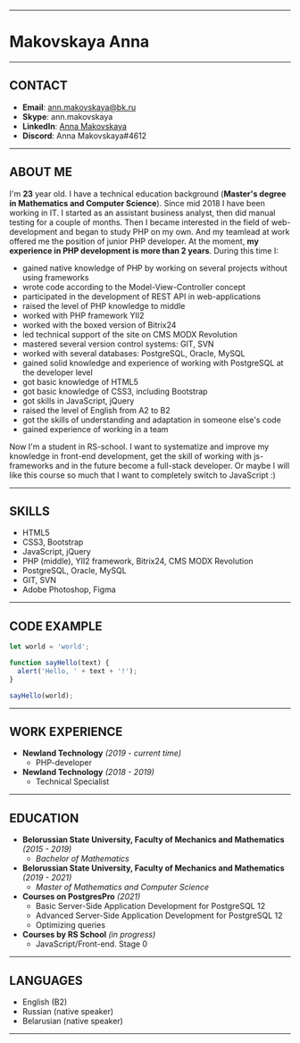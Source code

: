 
---

# Makovskaya Anna

---
## CONTACT
- **Email**: ann.makovskaya@bk.ru
- **Skype**: ann.makovskaya
- **LinkedIn**: [Anna Makovskaya][1]
- **Discord**: Anna Makovskaya#4612

[1]: https://www.linkedin.com/in/%D0%B0%D0%BD%D0%BD%D0%B0-%D0%BC%D0%B0%D0%BA%D0%BE%D0%B2%D1%81%D0%BA%D0%B0%D1%8F-b88317208 "LinkedIn profile"

---
## ABOUT ME

I'm **23** year old. I have a technical education background (**Master's degree in Mathematics and Computer Science**). Since mid 2018 I have been working in IT. I started as an assistant business analyst, then did manual testing for a couple of months. Then I became interested in the field of web-development and began to study PНP on my own. And my teamlead at work offered me the position of junior PНP developer.
At the moment, **my experience in PHP development is more than 2 years**. During this time I:
- gained native knowledge of PHP by working on several projects without using frameworks
- wrote code according to the Model-View-Controller concept
- participated in the development of REST API in web-applications
- raised the level of PHP knowledge to middle
- worked with PHP framework YII2
- worked with the boxed version of Bitrix24
- led technical support of the site on CMS MODX Revolution
- mastered several version control systems: GIT, SVN
- worked with several databases: PostgreSQL, Oracle, MySQL
- gained solid knowledge and experience of working with PostgreSQL at the developer level
- got basic knowledge of HTML5
- got basic knowledge of CSS3, including Bootstrap
- got skills in JavaScript, jQuery
- raised the level of English from A2 to B2
- got the skills of understanding and adaptation in someone else's code
- gained experience of working in a team


Now I'm a student in RS-school. I want to systematize and improve my knowledge in front-end development, get the skill of working with js-frameworks and in the future become a full-stack developer. Or maybe I will like this course so much that I want to completely switch to JavaScript :)

---
## SKILLS

- HTML5
- CSS3, Bootstrap
- JavaScript, jQuery
- PHP (middle), YII2 framework, Bitrix24, CMS MODX Revolution
- PostgreSQL, Oracle, MySQL
- GIT, SVN
- Adobe Photoshop, Figma

---
## CODE EXAMPLE

```js
let world = 'world';

function sayHello(text) {
  alert('Hello, ' + text + '!');
}

sayHello(world);
```

---
## WORK EXPERIENCE

-  **Newland Technology** *(2019 - current time)*
    - PHP-developer
- **Newland Technology** *(2018 - 2019)*
    - Technical Specialist  

---
## EDUCATION

- **Belorussian State University, Faculty of Mechanics and Mathematics** *(2015 - 2019)*
    - *Bachelor of Mathematics*
- **Belorussian State University, Faculty of Mechanics and Mathematics** *(2019 - 2021)*
    - *Master of Mathematics and Computer Science* 
- **Courses on PostgresPro** *(2021)*
    - Basic Server-Side Application Development for PostgreSQL 12
    - Advanced Server-Side Application Development for PostgreSQL 12
    - Optimizing queries
- **Courses by RS School** *(in progress)*
    - JavaScript/Front-end. Stage 0

---
## LANGUAGES

- English (B2)
- Russian (native speaker)
- Belarusian (native speaker)

---
